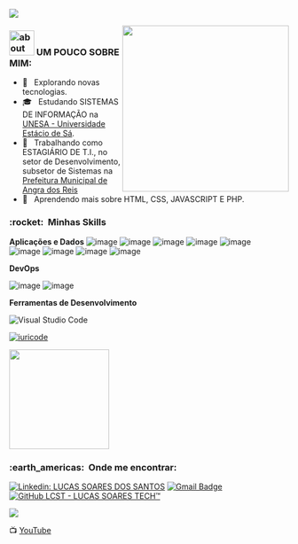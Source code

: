 
![](https://komarev.com/ghpvc/?username=lucassoarestech&color=006bed)

<img align="right" width="300" src="https://mir-s3-cdn-cf.behance.net/project_modules/max_1200/3c00f6105775659.5f84899401909.gif" />
<h3>  <img width="45" alt="about" src="https://giffiles.alphacoders.com/156/15675.gif"> UM POUCO SOBRE MIM: </h3>

- 🤔 &nbsp; Explorando novas tecnologias.
- 🎓 &nbsp; Estudando SISTEMAS DE INFORMAÇÃO na <a href="https://estacio.br/cursos/graduacao/sistemas-de-informacao" target="_blank">UNESA - Universidade Estácio de Sá</a>.
- 💼 &nbsp; Trabalhando como ESTAGIÁRIO DE T.I., no setor de Desenvolvimento, subsetor de Sistemas na <a href="https://www.angra.rj.gov.br/" target="_blank">Prefeitura Municipal de Angra dos Reis</a>
- 🌱 &nbsp; Aprendendo mais sobre HTML, CSS, JAVASCRIPT E PHP.

<h3> :rocket: &nbsp;Minhas Skills </h3>

**Aplicações e Dados**
![image](https://img.shields.io/badge/HTML5-E34F26?style=for-the-badge&logo=html5&logoColor=white)
![image](https://img.shields.io/badge/CSS3-1572B6?style=for-the-badge&logo=css3&logoColor=white)
![image](https://img.shields.io/badge/JavaScript-323330?style=for-the-badge&logo=javascript&logoColor=F7DF1E)
![image](https://img.shields.io/badge/MySQL-00000F?style=for-the-badge&logo=mysql&logoColor=white)
![image](https://img.shields.io/badge/Bootstrap-563D7C?style=for-the-badge&logo=bootstrap&logoColor=white)
<br/>
![image](https://img.shields.io/badge/Microsoft_Office-D83B01?style=for-the-badge&logo=microsoft-office&logoColor=white)
![image](https://img.shields.io/badge/Git-E34F26?style=for-the-badge&logo=git&logoColor=white)
![image](https://img.shields.io/badge/Windows-017AD7?style=for-the-badge&logo=windows&logoColor=white)
![image](https://img.shields.io/badge/Linux-E34F26?style=for-the-badge&logo=linux&logoColor=black)


**DevOps**

  ![image](https://img.shields.io/badge/Git-E34F26?style=for-the-badge&logo=git&logoColor=white)
  ![image](https://img.shields.io/badge/GitHub-100000?style=for-the-badge&logo=github&logoColor=white)


**Ferramentas de Desenvolvimento**

  ![Visual Studio Code](https://img.shields.io/badge/-Visual%20Studio%20Code-333333?style=flat&logo=visual-studio-code&logoColor=007ACC)
<!--  ![Eclipse](https://img.shields.io/badge/-Eclipse-333333?style=flat&logo=eclipse-ide&logoColor=2C2255)
  ![Trello](https://img.shields.io/badge/-Trello-333333?style=flat&logo=trello&logoColor=007ACC)
  ![Figma](https://img.shields.io/badge/-Figma-333333?style=flat&logo=figma&logoColor=007ACC)
  ![Adobe XD](https://img.shields.io/badge/-Adobe%20XD-333333?style=flat&logo=adobe-xd&logoColor=007ACC)
-->
  [![iuricode](https://github-readme-stats.vercel.app/api/top-langs/?username=lucassoarestech&hide=html&layout=compact=true&theme=dark)](https://github.com/iuricode/)
<br/>


<a href="https://github.com/lucassoarestech">
  <img height="180em" src="https://github-readme-stats.vercel.app/api?username=lucassoarestech&theme=dark&show_icons=true" />
</a>

<br/>

<h3> :earth_americas: &nbsp;Onde me encontrar: </h3> 

[![Linkedin: LUCAS SOARES DOS SANTOS](https://img.shields.io/badge/-lucassoaresdossantos-blue?style=flat-square&logo=Linkedin&logoColor=white&link=https://www.linkedin.com/in/lucas-soares-dos-santos-42925919b/)](https://www.linkedin.com/in/lucas-soares-dos-santos-42925919b/)
[![Gmail Badge](https://img.shields.io/badge/-lucassoarestech@gmail.com-006bed?style=flat-square&logo=Gmail&logoColor=white&link=mailto:lucassoarestech@gmail.com)](mailto:lucassoarestech@gmail.com)
[![GitHub LCST - LUCAS SOARES TECH™]( https://img.shields.io/github/followers/VanessaSwerts?label=follow&style=social)](https://github.com/lucassoarestech)

  <a href="#" alt="Instagram">
  <img src="https://img.shields.io/badge/-Instagram-DF0174?style=flat-square&labelColor=DF0174&logo=instagram&logoColor=white&link=https://www.instagram.com/lucassoarestech/"/></a>
  
[YouTube]: https://www.youtube.com/channel/UCBS-LTJaK8lptbQJmvi1lvg/
📺 [YouTube][YouTube]

 

